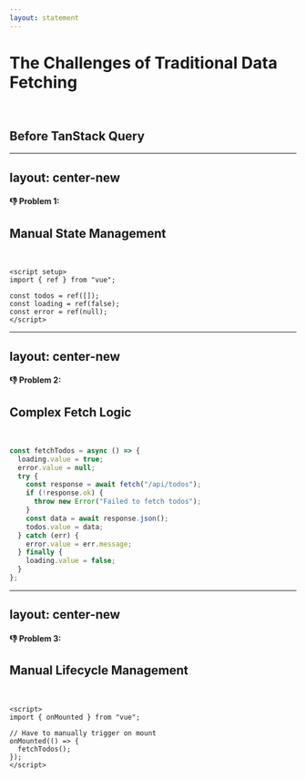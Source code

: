 ```yaml
---
layout: statement
---
```


# The Challenges of Traditional Data Fetching
<br/>

## Before TanStack Query

---
layout: center-new
---

#### 👎 Problem 1:

## Manual State Management

<br />

```vue
<script setup>
import { ref } from "vue";

const todos = ref([]);
const loading = ref(false);
const error = ref(null);
</script>
```

---
layout: center-new
---

#### 👎 Problem 2:

## Complex Fetch Logic

<br>


```js
const fetchTodos = async () => {
  loading.value = true;
  error.value = null;
  try {
    const response = await fetch("/api/todos");
    if (!response.ok) {
      throw new Error("Failed to fetch todos");
    }
    const data = await response.json();
    todos.value = data;
  } catch (err) {
    error.value = err.message;
  } finally {
    loading.value = false;
  }
};
```

---
layout: center-new
---

#### 👎 Problem 3:

## Manual Lifecycle Management


<br />

```vue
<script>
import { onMounted } from "vue";

// Have to manually trigger on mount
onMounted(() => {
  fetchTodos();
});
</script>
```
